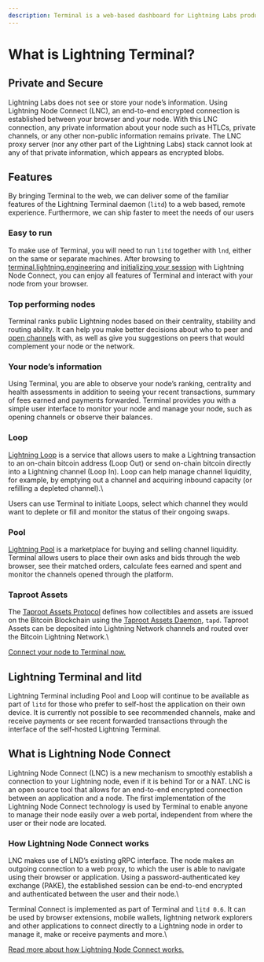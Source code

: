 ```yaml
---
description: Terminal is a web-based dashboard for Lightning Labs products.
---
```


# What is Lightning Terminal?

## Private and Secure

Lightning Labs does not see or store your node’s information. Using Lightning Node Connect (LNC), an end-to-end encrypted connection is established between your browser and your node. With this LNC connection, any private information about your node such as HTLCs, private channels, or any other non-public information remains private. The LNC proxy server (nor any other part of the Lightning Labs) stack cannot look at any of that private information, which appears as encrypted blobs.

## Features

By bringing Terminal to the web, we can deliver some of the familiar features of the Lightning Terminal daemon (`litd`) to a web based, remote experience. Furthermore, we can ship faster to meet the needs of our users

### Easy to run

To make use of Terminal, you will need to run `litd` together with `lnd`, either on the same or separate machines. After browsing to [terminal.lightning.engineering](http://terminal.lightning.engineering) and [initializing your session](connect.md) with Lightning Node Connect, you can enjoy all features of Terminal and interact with your node from your browser.&#x20;

### Top performing nodes

Terminal ranks public Lightning nodes based on their centrality, stability and routing ability. It can help you make better decisions about who to peer and [open channels](opening-channels.md) with, as well as give you suggestions on peers that would complement your node or the network.

### Your node’s information

Using Terminal, you are able to observe your node’s ranking, centrality and health assessments in addition to seeing your recent transactions, summary of fees earned and payments forwarded. Terminal provides you with a simple user interface to monitor your node and manage your node, such as opening channels or observe their balances.&#x20;

### Loop

[Lightning Loop](loop.md) is a service that allows users to make a Lightning transaction to an on-chain bitcoin address (Loop Out) or send on-chain bitcoin directly into a Lightning channel (Loop In). Loop can help manage channel liquidity, for example, by emptying out a channel and acquiring inbound capacity (or refilling a depleted channel).\


Users can use Terminal to initiate Loops, select which channel they would want to deplete or fill and monitor the status of their ongoing swaps.

### Pool

[Lightning Pool](pool.md) is a marketplace for buying and selling channel liquidity. Terminal allows users to place their own asks and bids through the web browser, see their matched orders, calculate fees earned and spent and monitor the channels opened through the platform.

### Taproot Assets

The [Taproot Assets Protocol](../../the-lightning-network/taproot-assets/) defines how collectibles and assets are issued on the Bitcoin Blockchain using the [Taproot Assets Daemon](../taproot-assets/), `tapd`. Taproot Assets can be deposited into Lightning Network channels and routed over the Bitcoin Lightning Network.\


[Connect your node to Terminal now.](https://terminal.lightning.engineering)

## Lightning Terminal and litd

Lightning Terminal including Pool and Loop will continue to be available as part of `litd` for those who prefer to self-host the application on their own device. It is currently not possible to see recommended channels, make and receive payments or see recent forwarded transactions through the interface of the self-hosted Lightning Terminal.

## What is Lightning Node Connect

Lightning Node Connect (LNC) is a new mechanism to smoothly establish a connection to your Lightning node, even if it is behind Tor or a NAT. LNC is an open source tool that allows for an end-to-end encrypted connection between an application and a node. The first implementation of the Lightning Node Connect technology is used by Terminal to enable anyone to manage their node easily over a web portal, independent from where the user or their node are located.

### How Lightning Node Connect works

LNC makes use of LND’s existing gRPC interface. The node makes an outgoing connection to a web proxy, to which the user is able to navigate using their browser or application. Using a password-authenticated key exchange (PAKE), the established session can be end-to-end encrypted and authenticated between the user and their node.\


Terminal Connect is implemented as part of Terminal and `litd 0.6`. It can be used by browser extensions, mobile wallets, lightning network explorers and other applications to connect directly to a Lightning node in order to manage it, make or receive payments and more.\


[Read more about how Lightning Node Connect works.](lightning-node-connect.md)
